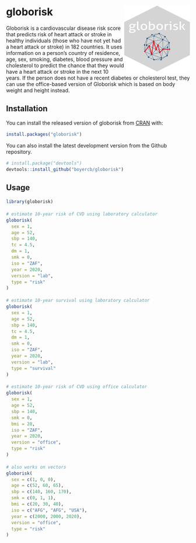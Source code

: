 # globorisk <img src="man/figures/logo.png" align="right" width="180" height="180"/>

<!-- badges: start -->
<!-- badges: end -->

Globorisk is a cardiovascular disease risk score that predicts risk of
heart attack or stroke in healthy individuals (those who have not yet had a
heart attack or stroke) in 182 countries. It uses information on a
person’s country of residence, age, sex, smoking, diabetes, blood pressure and
cholesterol to predict the chance that they would have a heart attack or stroke
in the next 10 years. If the person does not have a recent diabetes or
cholesterol test, they can use the office-based version of Globorisk which is
based on body weight and height instead.

## Installation

You can install the released version of globorisk from [CRAN](https://CRAN.R-project.org) with:

``` r
install.packages("globorisk")
```

You can also install the latest development version from the Github repository.

``` r
# install.package("devtools")
devtools::install_github("boyercb/globorisk")
```

## Usage

``` r
library(globorisk)

# estimate 10-year risk of CVD using laboratory calculator 
globorisk(
  sex = 1,
  age = 52,
  sbp = 140,
  tc = 4.5,
  dm = 1,
  smk = 0,
  iso = "ZAF",
  year = 2020,
  version = "lab",
  type = "risk"
)

# estimate 10-year survival using laboratory calculator 
globorisk(
  sex = 1,
  age = 52,
  sbp = 140,
  tc = 4.5,
  dm = 1,
  smk = 0,
  iso = "ZAF",
  year = 2020,
  version = "lab",
  type = "survival"
)

# estimate 10-year risk of CVD using office calculator 
globorisk(
  sex = 1,
  age = 52,
  sbp = 140,
  smk = 0,
  bmi = 28,
  iso = "ZAF",
  year = 2020,
  version = "office",
  type = "risk"
)

# also works on vectors
globorisk(
  sex = c(1, 0, 0),
  age = c(52, 60, 65),
  sbp = c(140, 160, 170),
  smk = c(0, 1, 1),
  bmi = c(20, 30, 40),
  iso = c("AFG", "AFG", "USA"),
  year = c(2000, 2000, 2020),
  version = "office",
  type = "risk"
)



```


